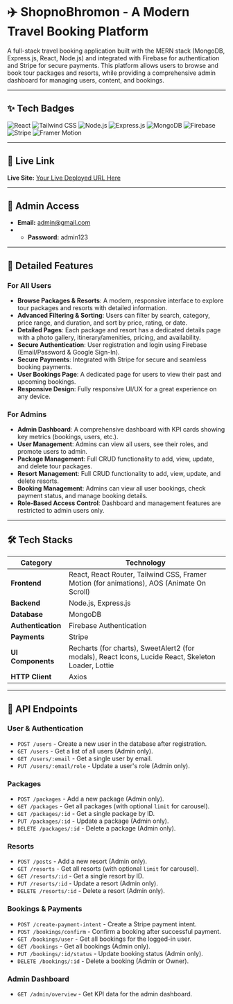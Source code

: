 # ✈️ ShopnoBhromon - A Modern Travel Booking Platform

A full-stack travel booking application built with the MERN stack (MongoDB, Express.js, React, Node.js) and integrated with Firebase for authentication and Stripe for secure payments. This platform allows users to browse and book tour packages and resorts, while providing a comprehensive admin dashboard for managing users, content, and bookings.

---

## ✨ Tech Badges

![React](https://img.shields.io/badge/React-20232A?style=for-the-badge&logo=react&logoColor=61DAFB)
![Tailwind CSS](https://img.shields.io/badge/Tailwind_CSS-38B2AC?style=for-the-badge&logo=tailwind-css&logoColor=white)
![Node.js](https://img.shields.io/badge/Node.js-339933?style=for-the-badge&logo=nodedotjs&logoColor=white)
![Express.js](https://img.shields.io/badge/Express.js-000000?style=for-the-badge&logo=express&logoColor=white)
![MongoDB](https://img.shields.io/badge/MongoDB-47A248?style=for-the-badge&logo=mongodb&logoColor=white)
![Firebase](https://img.shields.io/badge/Firebase-FFCA28?style=for-the-badge&logo=firebase&logoColor=black)
![Stripe](https://img.shields.io/badge/Stripe-626CD9?style=for-the-badge&logo=stripe&logoColor=white)
![Framer Motion](https://img.shields.io/badge/Framer_Motion-0055FF?style=for-the-badge&logo=framer&logoColor=white)

---

## 🔗 Live Link

**Live Site:** [Your Live Deployed URL Here](https://your-live-site-url.com)

---

## 👤 Admin Access

- **Email:** admin@gmail.com
- - **Password:** admin123

---
## 🚀 Detailed Features

### For All Users
*   **Browse Packages & Resorts**: A modern, responsive interface to explore tour packages and resorts with detailed information.
*   **Advanced Filtering & Sorting**: Users can filter by search, category, price range, and duration, and sort by price, rating, or date.
*   **Detailed Pages**: Each package and resort has a dedicated details page with a photo gallery, itinerary/amenities, pricing, and availability.
*   **Secure Authentication**: User registration and login using Firebase (Email/Password & Google Sign-In).
*   **Secure Payments**: Integrated with Stripe for secure and seamless booking payments.
*   **User Bookings Page**: A dedicated page for users to view their past and upcoming bookings.
*   **Responsive Design**: Fully responsive UI/UX for a great experience on any device.

### For Admins
*   **Admin Dashboard**: A comprehensive dashboard with KPI cards showing key metrics (bookings, users, etc.).
*   **User Management**: Admins can view all users, see their roles, and promote users to admin.
*   **Package Management**: Full CRUD functionality to add, view, update, and delete tour packages.
*   **Resort Management**: Full CRUD functionality to add, view, update, and delete resorts.
*   **Booking Management**: Admins can view all user bookings, check payment status, and manage booking details.
*   **Role-Based Access Control**: Dashboard and management features are restricted to admin users only.

---

## 🛠 Tech Stacks

| Category          | Technology                                                                                                |
| ----------------- | --------------------------------------------------------------------------------------------------------- |
| **Frontend**      | React, React Router, Tailwind CSS, Framer Motion (for animations), AOS (Animate On Scroll)                  |
| **Backend**       | Node.js, Express.js                                                                                       |
| **Database**      | MongoDB                                                                                                   |
| **Authentication**| Firebase Authentication                                                                                   |
| **Payments**      | Stripe                                                                                                    |
| **UI Components** | Recharts (for charts), SweetAlert2 (for modals), React Icons, Lucide React, Skeleton Loader, Lottie        |
| **HTTP Client**   | Axios                                                                                                     |

---



## 🔌 API Endpoints

### User & Authentication
-   `POST /users` - Create a new user in the database after registration.
-   `GET /users` - Get a list of all users (Admin only).
-   `GET /users/:email` - Get a single user by email.
-   `PUT /users/:email/role` - Update a user's role (Admin only).

### Packages
-   `POST /packages` - Add a new package (Admin only).
-   `GET /packages` - Get all packages (with optional `limit` for carousel).
-   `GET /packages/:id` - Get a single package by ID.
-   `PUT /packages/:id` - Update a package (Admin only).
-   `DELETE /packages/:id` - Delete a package (Admin only).

### Resorts
-   `POST /posts` - Add a new resort (Admin only).
-   `GET /resorts` - Get all resorts (with optional `limit` for carousel).
-   `GET /resorts/:id` - Get a single resort by ID.
-   `PUT /resorts/:id` - Update a resort (Admin only).
-   `DELETE /resorts/:id` - Delete a resort (Admin only).

### Bookings & Payments
-   `POST /create-payment-intent` - Create a Stripe payment intent.
-   `POST /bookings/confirm` - Confirm a booking after successful payment.
-   `GET /bookings/user` - Get all bookings for the logged-in user.
-   `GET /bookings` - Get all bookings (Admin only).
-   `PUT /bookings/:id/status` - Update booking status (Admin only).
-   `DELETE /bookings/:id` - Delete a booking (Admin or Owner).

### Admin Dashboard
-   `GET /admin/overview` - Get KPI data for the admin dashboard.